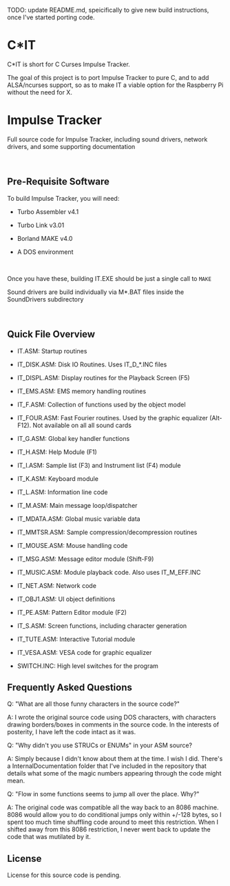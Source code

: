 TODO: update README.md, speicifically to give new build instructions, once I've
started porting code.

C*IT
====

C*IT is short for C Curses Impulse Tracker.

The goal of this project is to port Impulse Tracker to pure C, and to add
ALSA/ncurses support, so as to make IT a viable option for the
Raspberry Pi without the need for X.



Impulse Tracker
===============

Full source code for Impulse Tracker, including sound drivers, network drivers,
and some supporting documentation

 

Pre-Requisite Software
----------------------

To build Impulse Tracker, you will need:

-   Turbo Assembler v4.1

-   Turbo Link v3.01

-   Borland MAKE v4.0

-   A DOS environment

 

Once you have these, building IT.EXE should be just a single call to `MAKE`


Sound drivers are build individually via M\*.BAT files inside the SoundDrivers
subdirectory

 

Quick File Overview
-------------------

-	IT.ASM:
	Startup routines

-	IT\_DISK.ASM:
	Disk IO Routines. Uses IT\_D\_\*.INC files

-	IT\_DISPL.ASM:
	Display routines for the Playback Screen (F5)

-	IT\_EMS.ASM:
	EMS memory handling routines

-	IT\_F.ASM:
	Collection of functions used by the object model

-	IT\_FOUR.ASM:
	Fast Fourier routines. Used by the graphic equalizer (Alt-F12).
	Not available on all all sound cards

-	IT\_G.ASM:
	Global key handler functions

-	IT\_H.ASM:
	Help Module (F1)

-	IT\_I.ASM:
	Sample list (F3) and Instrument list (F4) module

-	IT\_K.ASM:
	Keyboard module

-	IT\_L.ASM:
	Information line code

-	IT\_M.ASM:
	Main message loop/dispatcher

-	IT\_MDATA.ASM:
	Global music variable data

-	IT\_MMTSR.ASM:
	Sample compression/decompression routines

-	IT\_MOUSE.ASM:
	Mouse handling code

-	IT\_MSG.ASM:
	Message editor module (Shift-F9)

-	IT\_MUSIC.ASM:
	Module playback code. Also uses IT\_M\_EFF.INC

-	IT\_NET.ASM:
	Network code

-	IT\_OBJ1.ASM:
	UI object definitions

-	IT\_PE.ASM:
	Pattern Editor module (F2)

-	IT\_S.ASM:
	Screen functions, including character generation

-	IT\_TUTE.ASM:
	Interactive Tutorial module

-	IT\_VESA.ASM:
	VESA code for graphic equalizer

-	SWITCH.INC:
	High level switches for the program



Frequently Asked Questions
--------------------------

Q: "What are all those funny characters in the source code?"

A: I wrote the original source code using DOS characters, with characters drawing borders/boxes in
comments in the source code. In the interests of posterity, I have left the code intact as it was.


Q: "Why didn't you use STRUCs or ENUMs" in your ASM source?

A: Simply because I didn't know about them at the time. I wish I did. There's a InternalDocumentation
folder that I've included in the repository that details what some of the magic numbers appearing
through the code might mean.


Q: "Flow in some functions seems to jump all over the place. Why?"

A: The original code was compatible all the way back to an 8086 machine. 8086 would allow you to do
conditional jumps only within +/-128 bytes, so I spent too much time shuffling code around to meet
this restriction. When I shifted away from this 8086 restriction, I never went back to update the
code that was mutilated by it.
 


License
-------

License for this source code is pending.
